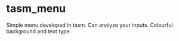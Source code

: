 # tasm_menu
Simple menu developed in tasm. Can analyze your inputs. Colourful background and text type.
